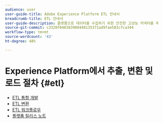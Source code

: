 ```yaml
---
audience: user
user-guide-title: Adobe Experience Platform ETL 안내서
breadcrumb-title: ETL 안내서
user-guide-description: 플랫폼으로 데이터를 수집하기 위한 안전한 고성능 커넥터를 제작하는 일반적인 단계를 살펴볼 수 있습니다.
source-git-commit: c3320f040383980448135371ad9fae583cfca344
workflow-type: tm+mt
source-wordcount: '43'
ht-degree: 48%

---
```



# Experience Platform에서 추출, 변환 및 로드 절차 {#etl}

- [ETL 통합 개발](home.md)
- [ETL 변환](transformations.md)
- [ETL 워크플로우](workflow.md)
- [플랫폼 릴리스 노트](https://www.adobe.com/go/platform-release-notes-en)